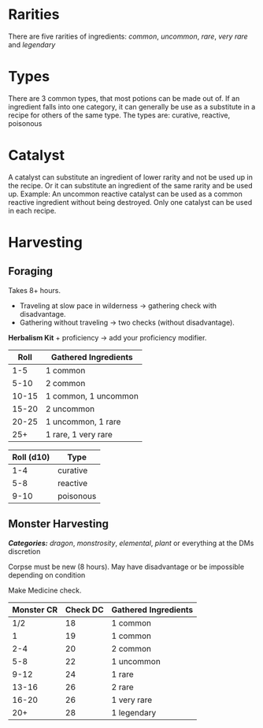 # Rarities
There are five rarities of ingredients: *common*, *uncommon*, *rare*, *very rare* and *legendary*
# Types
There are 3 common types, that most potions can be made out of. If an ingredient falls into one category, it can generally be use as a substitute in a recipe for others of the same type.
The types are: curative, reactive, poisonous
# Catalyst
A catalyst can substitute an ingredient of lower rarity and not be used up in the recipe. Or it can substitute an ingredient of the same rarity and be used up.
Example: An uncommon reactive catalyst can be used as a common reactive ingredient without being destroyed.
Only one catalyst can be used in each recipe.
# Harvesting
## Foraging
Takes 8+ hours.
- Traveling at slow pace in wilderness -> gathering check with disadvantage. 
- Gathering without traveling -> two checks (without disadvantage).

**Herbalism Kit** + proficiency -> add your proficiency modifier.

| Roll  | Gathered Ingredients |
| ----- | -------------------- |
| 1-5   | 1 common             |
| 5-10  | 2 common             |
| 10-15 | 1 common, 1 uncommon |
| 15-20 | 2 uncommon           |
| 20-25 | 1 uncommon, 1 rare   |
| 25+   | 1 rare, 1 very rare  |

| Roll (d10) | Type      |
| ---------- | --------- |
| 1-4        | curative  |
| 5-8        | reactive  |
| 9-10       | poisonous |

## Monster Harvesting
***Categories:*** _dragon_, _monstrosity_, _elemental_, _plant_ or everything at the DMs discretion

Corpse must be new (8 hours).
May have disadvantage or be impossible depending on condition

Make Medicine check.

| Monster CR | Check DC | Gathered Ingredients |
| ---------- | -------- | -------------------- |
| 1/2        | 18       | 1 common             |
| 1          | 19       | 1 common             |
| 2-4        | 20       | 2 common             |
| 5-8        | 22       | 1 uncommon           |
| 9-12       | 24       | 1 rare               |
| 13-16      | 26       | 2 rare               |
| 16-20      | 26       | 1 very rare          |
| 20+        | 28       | 1 legendary          |
